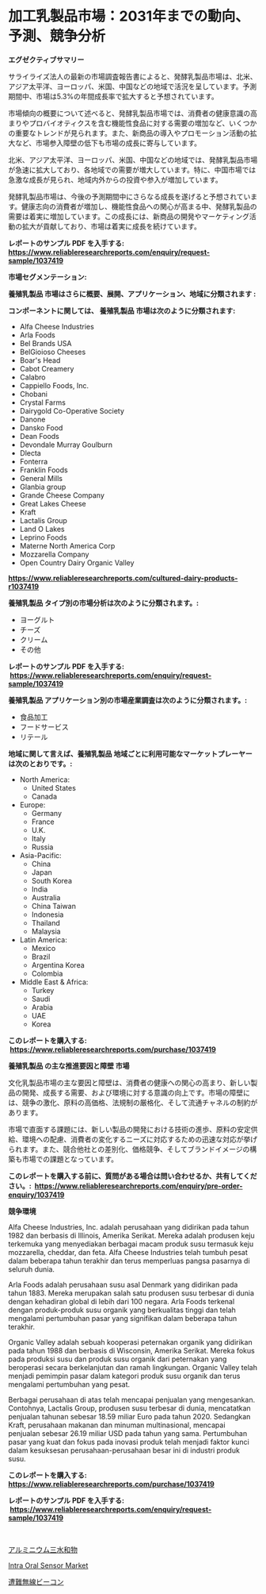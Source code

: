 <p><h1>加工乳製品市場：2031年までの動向、予測、競争分析</h1></p><p><strong>エグゼクティブサマリー</strong></p>
<p><p>サライライズ法人の最新の市場調査報告書によると、発酵乳製品市場は、北米、アジア太平洋、ヨーロッパ、米国、中国などの地域で活況を呈しています。予測期間中、市場は5.3%の年間成長率で拡大すると予想されています。</p><p>市場傾向の概要について述べると、発酵乳製品市場では、消費者の健康意識の高まりやプロバイオティクスを含む機能性食品に対する需要の増加など、いくつかの重要なトレンドが見られます。また、新商品の導入やプロモーション活動の拡大など、市場参入障壁の低下も市場の成長に寄与しています。</p><p>北米、アジア太平洋、ヨーロッパ、米国、中国などの地域では、発酵乳製品市場が急速に拡大しており、各地域での需要が増大しています。特に、中国市場では急激な成長が見られ、地域内外からの投資や参入が増加しています。</p><p>発酵乳製品市場は、今後の予測期間中にさらなる成長を遂げると予想されています。健康志向の消費者が増加し、機能性食品への関心が高まる中、発酵乳製品の需要は着実に増加しています。この成長には、新商品の開発やマーケティング活動の拡大が貢献しており、市場は着実に成長を続けています。</p></p>
<p><strong>レポートのサンプル PDF を入手する: <a href="https://www.reliableresearchreports.com/enquiry/request-sample/1037419">https://www.reliableresearchreports.com/enquiry/request-sample/1037419</a></strong></p>
<p><strong>市場セグメンテーション:</strong></p>
<p><strong> 養殖乳製品 市場はさらに概要、展開、アプリケーション、地域に分類されます :</strong></p>
<p><strong>コンポーネントに関しては、 養殖乳製品 市場は次のように分類されます: &nbsp;</strong></p>
<p><ul><li>Alfa Cheese Industries</li><li>Arla Foods</li><li>Bel Brands USA</li><li>BelGioioso Cheeses</li><li>Boar's Head</li><li>Cabot Creamery</li><li>Calabro</li><li>Cappiello Foods, Inc.</li><li>Chobani</li><li>Crystal Farms</li><li>Dairygold Co-Operative Society</li><li>Danone</li><li>Dansko Food</li><li>Dean Foods</li><li>Devondale Murray Goulburn</li><li>Dlecta</li><li>Fonterra</li><li>Franklin Foods</li><li>General Mills</li><li>Glanbia group</li><li>Grande Cheese Company</li><li>Great Lakes Cheese</li><li>Kraft</li><li>Lactalis Group</li><li>Land O Lakes</li><li>Leprino Foods</li><li>Materne North America Corp</li><li>Mozzarella Company</li><li>Open Country Dairy
    Organic Valley</li></ul></p>
<p><strong><a href="https://www.reliableresearchreports.com/cultured-dairy-products-r1037419">https://www.reliableresearchreports.com/cultured-dairy-products-r1037419</a></strong></p>
<p><strong> 養殖乳製品 タイプ別の市場分析は次のように分類されます。:</strong></p>
<p><ul><li>ヨーグルト</li><li>チーズ</li><li>クリーム</li><li>その他</li></ul></p>
<p><strong>レポートのサンプル PDF を入手する: &nbsp;<a href="https://www.reliableresearchreports.com/enquiry/request-sample/1037419">https://www.reliableresearchreports.com/enquiry/request-sample/1037419</a></strong></p>
<p><strong> 養殖乳製品 アプリケーション別の市場産業調査は次のように分類されます。:</strong></p>
<p><ul><li>食品加工</li><li>フードサービス</li><li>リテール</li></ul></p>
<p><strong>地域に関して言えば、養殖乳製品 地域ごとに利用可能なマーケットプレーヤーは次のとおりです。:</strong></p>
<p><ul>
    <li>
        North America:
        <ul>
            <li>United States</li>
            <li>Canada</li>
        </ul>
    </li>
    <li>
        Europe:
        <ul>
            <li>Germany</li>
            <li>France</li>
            <li>U.K.</li>
            <li>Italy</li>
            <li>Russia</li>
        </ul>
    </li>
    <li>
        Asia-Pacific:
        <ul>
            <li>China</li>
            <li>Japan</li>
            <li>South Korea</li>
            <li>India</li>
            <li>Australia</li>
            <li>China Taiwan</li>
            <li>Indonesia</li>
            <li>Thailand</li>
            <li>Malaysia</li>
        </ul>
    </li>
    <li>
        Latin America:
        <ul>
            <li>Mexico</li>
            <li>Brazil</li>
            <li>Argentina Korea</li>
            <li>Colombia</li>
        </ul>
    </li>
    <li>
        Middle East & Africa:
        <ul>
            <li>Turkey</li>
            <li>Saudi</li>
            <li>Arabia</li>
            <li>UAE</li>
            <li>Korea</li>
        </ul>
    </li>
    </ul></p>
<p><strong>このレポートを購入する: &nbsp;<a href="https://www.reliableresearchreports.com/purchase/1037419">https://www.reliableresearchreports.com/purchase/1037419</a></strong></p>
<p><strong>養殖乳製品 の主な推進要因と障壁 市場</strong></p>
<p><p>文化乳製品市場の主な要因と障壁は、消費者の健康への関心の高まり、新しい製品の開発、成長する需要、および環境に対する意識の向上です。市場の障壁には、競争の激化、原料の高価格、法規制の厳格化、そして流通チャネルの制約があります。</p><p>市場で直面する課題には、新しい製品の開発における技術の進歩、原料の安定供給、環境への配慮、消費者の変化するニーズに対応するための迅速な対応が挙げられます。また、競合他社との差別化、価格競争、そしてブランドイメージの構築も市場での課題となっています。</p></p>
<p><strong>このレポートを購入する前に、質問がある場合は問い合わせるか、共有してください。:&nbsp; <a href="https://www.reliableresearchreports.com/enquiry/pre-order-enquiry/1037419">https://www.reliableresearchreports.com/enquiry/pre-order-enquiry/1037419</a></strong></p>
<p><strong>競争環境</strong></p>
<p><p>Alfa Cheese Industries, Inc. adalah perusahaan yang didirikan pada tahun 1982 dan berbasis di Illinois, Amerika Serikat. Mereka adalah produsen keju terkemuka yang menyediakan berbagai macam produk susu termasuk keju mozzarella, cheddar, dan feta. Alfa Cheese Industries telah tumbuh pesat dalam beberapa tahun terakhir dan terus memperluas pangsa pasarnya di seluruh dunia.</p><p>Arla Foods adalah perusahaan susu asal Denmark yang didirikan pada tahun 1883. Mereka merupakan salah satu produsen susu terbesar di dunia dengan kehadiran global di lebih dari 100 negara. Arla Foods terkenal dengan produk-produk susu organik yang berkualitas tinggi dan telah mengalami pertumbuhan pasar yang signifikan dalam beberapa tahun terakhir.</p><p>Organic Valley adalah sebuah kooperasi peternakan organik yang didirikan pada tahun 1988 dan berbasis di Wisconsin, Amerika Serikat. Mereka fokus pada produksi susu dan produk susu organik dari peternakan yang beroperasi secara berkelanjutan dan ramah lingkungan. Organic Valley telah menjadi pemimpin pasar dalam kategori produk susu organik dan terus mengalami pertumbuhan yang pesat.</p><p>Berbagai perusahaan di atas telah mencapai penjualan yang mengesankan. Contohnya, Lactalis Group, produsen susu terbesar di dunia, mencatatkan penjualan tahunan sebesar 18.59 miliar Euro pada tahun 2020. Sedangkan Kraft, perusahaan makanan dan minuman multinasional, mencapai penjualan sebesar 26.19 miliar USD pada tahun yang sama. Pertumbuhan pasar yang kuat dan fokus pada inovasi produk telah menjadi faktor kunci dalam kesuksesan perusahaan-perusahaan besar ini di industri produk susu.</p></p>
<p><strong>このレポートを購入する: &nbsp; <a href="https://www.reliableresearchreports.com/purchase/1037419">https://www.reliableresearchreports.com/purchase/1037419</a></strong></p>
<p><strong>レポートのサンプル PDF を入手する: &nbsp;<a href="https://www.reliableresearchreports.com/enquiry/request-sample/1037419">https://www.reliableresearchreports.com/enquiry/request-sample/1037419</a></strong><strong></strong></p>
<p>&nbsp;</p>
<p><p><a href="https://github.com/RodHoppe07/Market-Research-Report-List-1/blob/main/312375022927.md">アルミニウム三水和物</a></p><p><a href="https://github.com/mbisetmhermsr/Market-Research-Report-List-2/blob/main/intra-oral-sensor-market.md">Intra Oral Sensor Market</a></p><p><a href="https://github.com/laurenreichert/Market-Research-Report-List-1/blob/main/228898922926.md">遭難無線ビーコン</a></p></p>